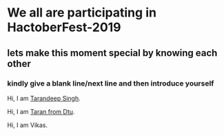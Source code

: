 # We all are participating in HactoberFest-2019
## lets make this moment special by knowing each other

### kindly give a blank line/next line and then introduce yourself

Hi, I am [Tarandeep Singh](https://github.com/taran9873/).

Hi, I am [Taran from Dtu](https://github.com/tara98/).

Hi, I am Vikas.

